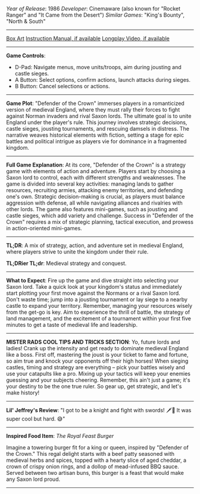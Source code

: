 *Year of Release*: 1986
*Developer*: Cinemaware (also known for "Rocket Ranger" and "It Came from the Desert")
*Similar Games*: "King's Bounty", "North & South"

---
[Box Art](https://www.google.com/search?newwindow=1&sca_esv=171a28ce0fc58a51&q=NES+Game+Box+Art+Defender+of+the+Crown&uds=AMwkrPvg5PKm_dNhMKTbEqnEKe3-6XxiOpNFjFnlqxFDMqlwhD6DPVRAm9-_1gPBbxy9DIo_-S5UzNiyucG_Gr6nVqbvCtLly5uEc6a3pXEPsUbauYHkPixzlqsDC7Hx8tvooks1KEQd&udm=2&sa=X&ved=2ahUKEwi1r5fThMWEAxVsGtAFHU9IDJYQtKgLegQIDBAB&biw=1536&bih=714&dpr=1.25) 
[Instruction Manual, if available](https://www.google.com/search?q=NES+Instruction+Manual+Defender+of+the+Crown)
[Longplay Video, if available](https://www.youtube.com/results?search_query=nes+full+longplay+Defender+of+the+Crown) 

- - -
**Game Controls**:
- D-Pad: Navigate menus, move units/troops, aim during jousting and castle sieges.
- A Button: Select options, confirm actions, launch attacks during sieges.
- B Button: Cancel selections or actions.

- - -
**Game Plot**: "Defender of the Crown" immerses players in a romanticized version of medieval England, where they must rally their forces to fight against Norman invaders and rival Saxon lords. The ultimate goal is to unite England under the player's rule. This journey involves strategic decisions, castle sieges, jousting tournaments, and rescuing damsels in distress. The narrative weaves historical elements with fiction, setting a stage for epic battles and political intrigue as players vie for dominance in a fragmented kingdom.

- - -
**Full Game Explanation**: At its core, "Defender of the Crown" is a strategy game with elements of action and adventure. Players start by choosing a Saxon lord to control, each with different strengths and weaknesses. The game is divided into several key activities: managing lands to gather resources, recruiting armies, attacking enemy territories, and defending one's own. Strategic decision-making is crucial, as players must balance aggression with defense, all while navigating alliances and rivalries with other lords. The game also features mini-games, such as jousting and castle sieges, which add variety and challenge. Success in "Defender of the Crown" requires a mix of strategic planning, tactical execution, and prowess in action-oriented mini-games.

- - -
**TL;DR**: A mix of strategy, action, and adventure set in medieval England, where players strive to unite the kingdom under their rule.

**TL;DRier TL;dr**: Medieval strategy and conquest.

- - -
**What to Expect**: Fire up the game and dive straight into selecting your Saxon lord. Take a quick look at your kingdom's status and immediately start plotting your first move against the Normans or a rival Saxon lord. Don't waste time; jump into a jousting tournament or lay siege to a nearby castle to expand your territory. Remember, managing your resources wisely from the get-go is key. Aim to experience the thrill of battle, the strategy of land management, and the excitement of a tournament within your first five minutes to get a taste of medieval life and leadership.

---

**MISTER RADS COOL TIPS AND TRICKS SECTION**: Yo, future lords and ladies! Crank up the intensity and get ready to dominate medieval England like a boss. First off, mastering the joust is your ticket to fame and fortune, so aim true and knock your opponents off their high horses! When sieging castles, timing and strategy are everything – pick your battles wisely and use your catapults like a pro. Mixing up your tactics will keep your enemies guessing and your subjects cheering. Remember, this ain't just a game; it's your destiny to be the one true ruler. So gear up, get strategic, and let's make history!

---
**Lil' Jeffrey's Review**: "I got to be a knight and fight with swords! 🗡️🏰 It was super cool but hard. 😅"

---
**Inspired Food Item**: *The Royal Feast Burger*

Imagine a towering burger fit for a king or queen, inspired by "Defender of the Crown." This regal delight starts with a beef patty seasoned with medieval herbs and spices, topped with a hearty slice of aged cheddar, a crown of crispy onion rings, and a dollop of mead-infused BBQ sauce. Served between two artisan buns, this burger is a feast that would make any Saxon lord proud.

---